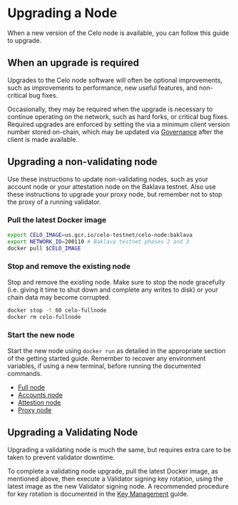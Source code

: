 # Upgrading a Node

When a new version of the Celo node is available, you can follow this guide to upgrade.

## When an upgrade is required

Upgrades to the Celo node software will often be optional improvements, such as improvements to performance, new useful features, and non-critical bug fixes.

Occasionally, they may be required when the upgrade is necessary to continue operating on the network, such as hard forks, or critical bug fixes. Required upgrades are enforced by setting the via a minimum client version number stored on-chain, which may be updated via [Governance](../celo-codebase/protocol/governance.md) after the client is made available.

## Upgrading a non-validating node

Use these instructions to update non-validating nodes, such as your account node or your attestation node on the Baklava testnet. Also use these instructions to upgrade your proxy node, but remember not to stop the proxy of a running validator.

### Pull the latest Docker image

```bash
export CELO_IMAGE=us.gcr.io/celo-testnet/celo-node:baklava
export NETWORK_ID=200110 # Baklava testnet phases 2 and 3
docker pull $CELO_IMAGE
```

### Stop and remove the existing node

Stop and remove the existing node. Make sure to stop the node gracefully \(i.e. giving it time to shut down and complete any writes to disk\) or your chain data may become corrupted.

```bash
docker stop -t 60 celo-fullnode
docker rm celo-fullnode
```

### Start the new node

Start the new node using `docker run` as detailed in the appropriate section of the getting started guide. Remember to recover any environment variables, if using a new terminal, before running the documented commands.

* [Full node](../getting-started/rc1/running-a-full-node-in-rc1.md#start-the-node)
* [Accounts node](../getting-started/rc1/running-a-validator-in-rc1.md#start-your-accounts-node)
* [Attestion node](../getting-started/rc1/running-a-validator-in-rc1.md#running-the-attestation-service)
* [Proxy node](../getting-started/rc1/running-a-validator-in-rc1.md#deploy-a-proxy)

## Upgrading a Validating Node

Upgrading a validating node is much the same, but requires extra care to be taken to prevent validator downtime.

To complete a validating node upgrade, pull the latest Docker image, as mentioned above, then execute a Validator signing key rotation, using the latest image as the new Validator signing node. A recommended procedure for key rotation is documented in the [Key Management](summary/key-rotation.md) guide.

